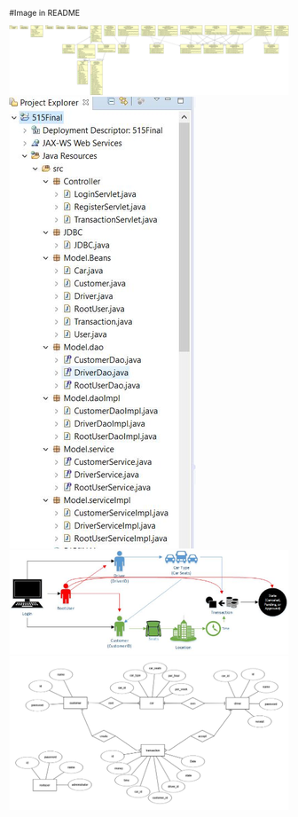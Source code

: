 #Image in README

![Overall](Pictures/515fINAL.png)
![MVC Structure](Pictures/MVC_structure.jpg)
![User Case Model](Pictures/UserCaseThird.jpg	)
![ERDPlus Diagram](Pictures/erdplus-diagram.png)
